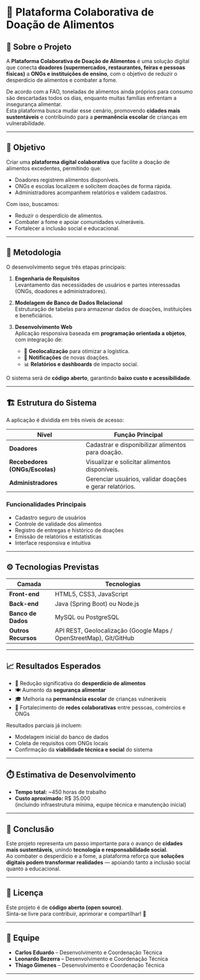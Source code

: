 # 🍎 Plataforma Colaborativa de Doação de Alimentos

## 📘 Sobre o Projeto
A **Plataforma Colaborativa de Doação de Alimentos** é uma solução digital que conecta **doadores (supermercados, restaurantes, feiras e pessoas físicas)** a **ONGs e instituições de ensino**, com o objetivo de reduzir o desperdício de alimentos e combater a fome.

De acordo com a FAO, toneladas de alimentos ainda próprios para consumo são descartadas todos os dias, enquanto muitas famílias enfrentam a insegurança alimentar.  
Esta plataforma busca mudar esse cenário, promovendo **cidades mais sustentáveis** e contribuindo para a **permanência escolar** de crianças em vulnerabilidade.

---

## 🎯 Objetivo
Criar uma **plataforma digital colaborativa** que facilite a doação de alimentos excedentes, permitindo que:
- Doadores registrem alimentos disponíveis.
- ONGs e escolas localizem e solicitem doações de forma rápida.
- Administradores acompanhem relatórios e validem cadastros.

Com isso, buscamos:
- Reduzir o desperdício de alimentos.
- Combater a fome e apoiar comunidades vulneráveis.
- Fortalecer a inclusão social e educacional.

---

## 🧩 Metodologia
O desenvolvimento segue três etapas principais:

1. **Engenharia de Requisitos**  
   Levantamento das necessidades de usuários e partes interessadas (ONGs, doadores e administradores).

2. **Modelagem de Banco de Dados Relacional**  
   Estruturação de tabelas para armazenar dados de doações, instituições e beneficiários.

3. **Desenvolvimento Web**  
   Aplicação responsiva baseada em **programação orientada a objetos**, com integração de:
   - 📍 **Geolocalização** para otimizar a logística.
   - 🔔 **Notificações** de novas doações.
   - 📊 **Relatórios e dashboards** de impacto social.

O sistema será de **código aberto**, garantindo **baixo custo e acessibilidade**.

---

## 🏗️ Estrutura do Sistema
A aplicação é dividida em três níveis de acesso:

| Nível | Função Principal |
|-------|------------------|
| **Doadores** | Cadastrar e disponibilizar alimentos para doação. |
| **Recebedores (ONGs/Escolas)** | Visualizar e solicitar alimentos disponíveis. |
| **Administradores** | Gerenciar usuários, validar doações e gerar relatórios. |

### Funcionalidades Principais
- Cadastro seguro de usuários  
- Controle de validade dos alimentos  
- Registro de entregas e histórico de doações  
- Emissão de relatórios e estatísticas  
- Interface responsiva e intuitiva  

---

## ⚙️ Tecnologias Previstas

| Camada | Tecnologias |
|---------|--------------|
| **Front-end** | HTML5, CSS3, JavaScript |
| **Back-end** | Java (Spring Boot) ou Node.js |
| **Banco de Dados** | MySQL ou PostgreSQL |
| **Outros Recursos** | API REST, Geolocalização (Google Maps / OpenStreetMap), Git/GitHub |

---

## 📈 Resultados Esperados
- 🔻 Redução significativa do **desperdício de alimentos**  
- 🍽️ Aumento da **segurança alimentar**  
- 🎓 Melhoria na **permanência escolar** de crianças vulneráveis  
- 🤝 Fortalecimento de **redes colaborativas** entre pessoas, comércios e ONGs  

Resultados parciais já incluem:
- Modelagem inicial do banco de dados  
- Coleta de requisitos com ONGs locais  
- Confirmação da **viabilidade técnica e social** do sistema  

---

## ⏱️ Estimativa de Desenvolvimento
- **Tempo total:** ~450 horas de trabalho  
- **Custo aproximado:** R$ 35.000  
  (incluindo infraestrutura mínima, equipe técnica e manutenção inicial)

---

## 🧠 Conclusão
Este projeto representa um passo importante para o avanço de **cidades mais sustentáveis**, unindo **tecnologia e responsabilidade social**.  
Ao combater o desperdício e a fome, a plataforma reforça que **soluções digitais podem transformar realidades** — apoiando tanto a inclusão social quanto a educacional.

---

## 📄 Licença
Este projeto é de **código aberto (open source)**.  
Sinta-se livre para contribuir, aprimorar e compartilhar! 💚

---

## 👥 Equipe
- **Carlos Eduardo** – Desenvolvimento e Coordenação Técnica  
- **Leonardo Bezerra** – Desenvolvimento e Coordenação Técnica
- **Thiago Gimenes** – Desenvolvimento e Coordenação Técnica

---
